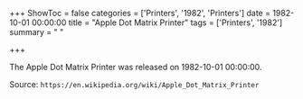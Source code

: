 +++
ShowToc = false
categories = ['Printers', '1982', 'Printers']
date = 1982-10-01 00:00:00
title = "Apple Dot Matrix Printer"
tags = ['Printers', '1982']
summary = " "

+++

The Apple Dot Matrix Printer was released on 1982-10-01 00:00:00.

Source: `https://en.wikipedia.org/wiki/Apple_Dot_Matrix_Printer`


